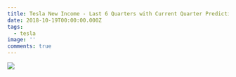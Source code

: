 ```yaml
---
title: Tesla New Income - Last 6 Quarters with Current Quarter Prediction
date: 2018-10-19T00:00:00.000Z
tags:
  - tesla
image: ''
comments: true
---
```

<img src="https://pbs.twimg.com/media/EHKxKA5WkAAHAku?format=jpg&name=medium">
